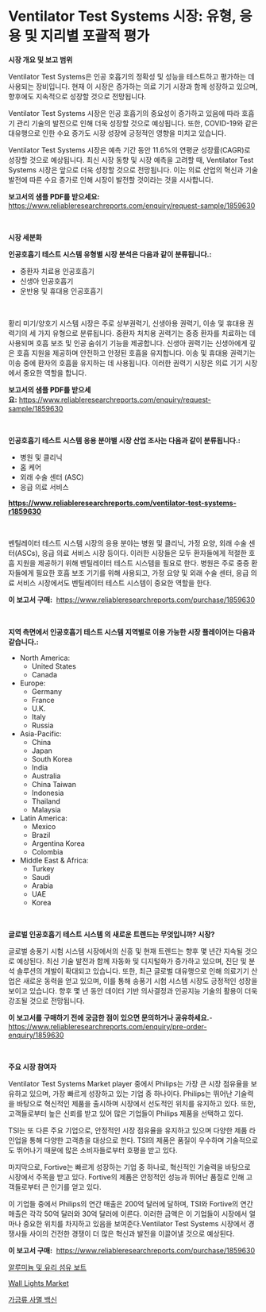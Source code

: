 <p><h1>Ventilator Test Systems 시장: 유형, 응용 및 지리별 포괄적 평가</h1></p><p><strong>시장 개요 및 보고 범위</strong></p>
<p><p>Ventilator Test Systems은 인공 호흡기의 정확성 및 성능을 테스트하고 평가하는 데 사용되는 장비입니다. 현재 이 시장은 증가하는 의료 기기 시장과 함께 성장하고 있으며, 향후에도 지속적으로 성장할 것으로 전망됩니다.</p><p>Ventilator Test Systems 시장은 인공 호흡기의 중요성이 증가하고 있음에 따라 호흡기 관리 기술의 발전으로 인해 더욱 성장할 것으로 예상됩니다. 또한, COVID-19와 같은 대유행으로 인한 수요 증가도 시장 성장에 긍정적인 영향을 미치고 있습니다.</p><p>Ventilator Test Systems 시장은 예측 기간 동안 11.6%의 연평균 성장률(CAGR)로 성장할 것으로 예상됩니다. 최신 시장 동향 및 시장 예측을 고려할 때, Ventilator Test Systems 시장은 앞으로 더욱 성장할 것으로 전망됩니다. 이는 의료 산업의 혁신과 기술 발전에 따른 수요 증가로 인해 시장이 발전할 것이라는 것을 시사합니다.</p></p>
<p><strong>보고서의 샘플 PDF를 받으세요:</strong> <a href="https://www.reliableresearchreports.com/enquiry/request-sample/1859630">https://www.reliableresearchreports.com/enquiry/request-sample/1859630</a></p>
<p>&nbsp;</p>
<p><strong>시장 세분화</strong></p>
<p><strong>인공호흡기 테스트 시스템 유형별 시장 분석은 다음과 같이 분류됩니다.:</strong></p>
<p><ul><li>중환자 치료용 인공호흡기</li><li>신생아 인공호흡기</li><li>운반용 및 휴대용 인공호흡기</li></ul></p>
<p>&nbsp;</p>
<p><p>황리 미기/양호기 시스템 시장은 주로 상부권력기, 신생아용 권력기, 이송 및 휴대용 권력기의 세 가지 유형으로 분류됩니다. 중환자 처치용 권력기는 중증 환자를 치료하는 데 사용되며 호흡 보조 및 인공 숨쉬기 기능을 제공합니다. 신생아 권력기는 신생아에게 깊은 호흡 지원을 제공하며 안전하고 안정된 호흡을 유지합니다. 이송 및 휴대용 권력기는 이송 중에 환자의 호흡을 유지하는 데 사용됩니다. 이러한 권력기 시장은 의료 기기 시장에서 중요한 역할을 합니다.</p></p>
<p><strong>보고서의 샘플 PDF를 받으세요:</strong>&nbsp;<a href="https://www.reliableresearchreports.com/enquiry/request-sample/1859630">https://www.reliableresearchreports.com/enquiry/request-sample/1859630</a></p>
<p>&nbsp;</p>
<p><strong> 인공호흡기 테스트 시스템 응용 분야별 시장 산업 조사는 다음과 같이 분류됩니다.:</strong></p>
<p><ul><li>병원 및 클리닉</li><li>홈 케어</li><li>외래 수술 센터 (ASC)</li><li>응급 의료 서비스</li></ul></p>
<p><strong><a href="https://www.reliableresearchreports.com/ventilator-test-systems-r1859630">https://www.reliableresearchreports.com/ventilator-test-systems-r1859630</a></strong></p>
<p>&nbsp;</p>
<p><p>벤틸레이터 테스트 시스템 시장의 응용 분야는 병원 및 클리닉, 가정 요양, 외래 수술 센터(ASCs), 응급 의료 서비스 시장 등이다. 이러한 시장들은 모두 환자들에게 적절한 호흡 지원을 제공하기 위해 벤틸레이터 테스트 시스템을 필요로 한다. 병원은 주로 중증 환자들에게 필요한 호흡 보조 기기를 위해 사용되고, 가정 요양 및 외래 수술 센터, 응급 의료 서비스 시장에서도 벤틸레이터 테스트 시스템이 중요한 역할을 한다.</p></p>
<p><strong>이 보고서 구매:</strong>&nbsp; <a href="https://www.reliableresearchreports.com/purchase/1859630">https://www.reliableresearchreports.com/purchase/1859630</a></p>
<p>&nbsp;</p>
<p><strong>지역 측면에서 인공호흡기 테스트 시스템 지역별로 이용 가능한 시장 플레이어는 다음과 같습니다.:</strong></p>
<p><ul>
    <li>
        North America:
        <ul>
            <li>United States</li>
            <li>Canada</li>
        </ul>
    </li>
    <li>
        Europe:
        <ul>
            <li>Germany</li>
            <li>France</li>
            <li>U.K.</li>
            <li>Italy</li>
            <li>Russia</li>
        </ul>
    </li>
    <li>
        Asia-Pacific:
        <ul>
            <li>China</li>
            <li>Japan</li>
            <li>South Korea</li>
            <li>India</li>
            <li>Australia</li>
            <li>China Taiwan</li>
            <li>Indonesia</li>
            <li>Thailand</li>
            <li>Malaysia</li>
        </ul>
    </li>
    <li>
        Latin America:
        <ul>
            <li>Mexico</li>
            <li>Brazil</li>
            <li>Argentina Korea</li>
            <li>Colombia</li>
        </ul>
    </li>
    <li>
        Middle East & Africa:
        <ul>
            <li>Turkey</li>
            <li>Saudi</li>
            <li>Arabia</li>
            <li>UAE</li>
            <li>Korea</li>
        </ul>
    </li>
    </ul></p>
<p>&nbsp;</p>
<p><strong>글로벌 인공호흡기 테스트 시스템 의 새로운 트렌드는 무엇입니까? 시장?</strong></p>
<p><p>글로벌 송풍기 시험 시스템 시장에서의 신흥 및 현재 트렌드는 향후 몇 년간 지속될 것으로 예상된다. 최신 기술 발전과 함께 자동화 및 디지털화가 증가하고 있으며, 진단 및 분석 솔루션의 개발이 확대되고 있습니다. 또한, 최근 글로벌 대유행으로 인해 의료기기 산업은 새로운 동력을 얻고 있으며, 이를 통해 송풍기 시험 시스템 시장도 긍정적인 성장을 보이고 있습니다. 향후 몇 년 동안 데이터 기반 의사결정과 인공지능 기술의 활용이 더욱 강조될 것으로 전망됩니다.</p></p>
<p><strong>이 보고서를 구매하기 전에 궁금한 점이 있으면 문의하거나 공유하세요.</strong>- <a href="https://www.reliableresearchreports.com/enquiry/pre-order-enquiry/1859630">https://www.reliableresearchreports.com/enquiry/pre-order-enquiry/1859630</a></p>
<p>&nbsp;</p>
<p><strong>주요 시장 참여자</strong></p>
<p><p>Ventilator Test Systems Market player 중에서 Philips는 가장 큰 시장 점유율을 보유하고 있으며, 가장 빠르게 성장하고 있는 기업 중 하나이다. Philips는 뛰어난 기술력을 바탕으로 혁신적인 제품을 출시하며 시장에서 선도적인 위치를 유지하고 있다. 또한, 고객들로부터 높은 신뢰를 받고 있어 많은 기업들이 Philips 제품을 선택하고 있다.</p><p>TSI는 또 다른 주요 기업으로, 안정적인 시장 점유율을 유지하고 있으며 다양한 제품 라인업을 통해 다양한 고객층을 대상으로 한다. TSI의 제품은 품질이 우수하며 기술적으로도 뛰어나기 때문에 많은 소비자들로부터 호평을 받고 있다.</p><p>마지막으로, Fortive는 빠르게 성장하는 기업 중 하나로, 혁신적인 기술력을 바탕으로 시장에서 주목을 받고 있다. Fortive의 제품은 안정적인 성능과 뛰어난 품질로 인해 고객들로부터 큰 인기를 얻고 있다.</p><p>이 기업들 중에서 Philips의 연간 매출은 200억 달러에 달하며, TSI와 Fortive의 연간 매출은 각각 50억 달러와 30억 달러에 이른다. 이러한 금액은 이 기업들이 시장에서 얼마나 중요한 위치를 차지하고 있음을 보여준다.Ventilator Test Systems 시장에서 경쟁사들 사이의 건전한 경쟁이 더 많은 혁신과 발전을 이끌어낼 것으로 예상된다.</p></p>
<p><strong>이 보고서 구매:</strong>&nbsp;&nbsp;<a href="https://www.reliableresearchreports.com/purchase/1859630">https://www.reliableresearchreports.com/purchase/1859630</a></p>
<p><p><a href="https://github.com/asratman/Market-Research-Report-List-1/blob/main/550673392383.md">알루미늄 및 유리 섬유 보트</a></p><p><a href="https://issuu.com/reportprime-2/docs/wall-lights-market-size-2030.pptx">Wall Lights Market</a></p><p><a href="https://github.com/Wesleyeilly8796202/Market-Research-Report-List-1/blob/main/162488392382.md">가금류 사멸 백신</a></p></p>